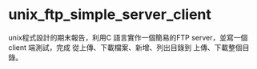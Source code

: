 # unix_ftp_simple_server_client
unix程式設計的期末報告，利用C 語言實作一個簡易的FTP server，並寫一個client 端測試，完成 從上傳、下載檔案、新增、列出目錄到 上傳、下載整個目錄。
